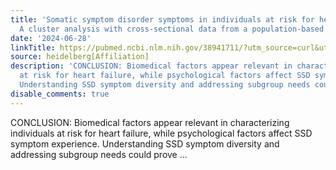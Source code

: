 ```yaml
---
title: 'Somatic symptom disorder symptoms in individuals at risk for heart failure:
  A cluster analysis with cross-sectional data from a population-based cohort study'
date: '2024-06-28'
linkTitle: https://pubmed.ncbi.nlm.nih.gov/38941711/?utm_source=curl&utm_medium=rss&utm_campaign=pubmed-2&utm_content=1FakS-2QOkCT8HsMOQP1bCRQ4YzyumYOmxmF0moLsQ3dFB1E9V&fc=20220326224207&ff=20240629181533&v=2.18.0.post9+e462414
source: heidelberg[Affiliation]
description: 'CONCLUSION: Biomedical factors appear relevant in characterizing individuals
  at risk for heart failure, while psychological factors affect SSD symptom experience.
  Understanding SSD symptom diversity and addressing subgroup needs could prove ...'
disable_comments: true
---
```

CONCLUSION: Biomedical factors appear relevant in characterizing individuals at risk for heart failure, while psychological factors affect SSD symptom experience. Understanding SSD symptom diversity and addressing subgroup needs could prove ...